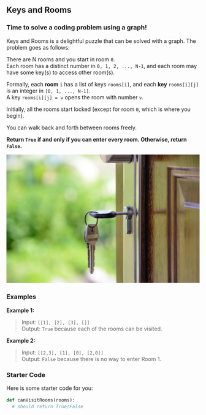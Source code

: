 <!--title={Keys and Rooms Problem}-->

<!--badges={Algorithms:15,Python:5}-->

<!--concepts={useOfGraphs, realLifeApplication, adjacencyList, depthFirstSearch}-->

## Keys and Rooms
### Time to solve a coding problem using a graph!

Keys and Rooms is a delightful puzzle that can be solved with a graph. The problem goes as follows:

There are N rooms and you start in room ```0```.  
Each room has a distinct number in ```0, 1, 2, ..., N-1```, and each room may have some key(s) to access other room(s). 

Formally, each **room** ```i``` has a list of keys ```rooms[i]```, and each **key** ```rooms[i][j]``` is an integer in ```[0, 1, ..., N-1]```. <br>
A key ```rooms[i][j] = v``` opens the room with number ```v```.

Initially, all the rooms start locked (except for room ```0```, which is where you begin). 

You can walk back and forth between rooms freely.

**Return ```True``` if and only if you can enter every room. Otherwise, return ```False```.**

![img](../images/lockedroom.jpeg)

### Examples
**Example 1:**
> Input: ```[[1], [2], [3], []]``` <br>
> Output: ```True``` because each of the rooms can be visited.

**Example 2:**
> Input: ```[[2,3], [1], [0], [2,0]]``` <br>
> Output: ```False``` because there is no way to enter Room 1.

### Starter Code
Here is some starter code for you:
```python
def canVisitRooms(rooms):
  # should return True/False
  
```

